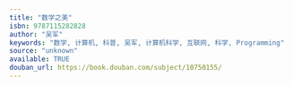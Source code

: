 ```yaml
---
title: "数学之美"
isbn: 9787115282828
author: "吴军"
keywords: "数学, 计算机, 科普, 吴军, 计算机科学, 互联网, 科学, Programming"
source: "unknown"
available: TRUE
douban_url: https://book.douban.com/subject/10750155/
---
```

